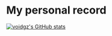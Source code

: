 # My personal record

[![voidgz's GitHub stats](https://github-readme-stats.vercel.app/api?username=voidgz&show_icons=true&theme=synthwave)](https://github.com/anuraghazra/github-readme-stats)


